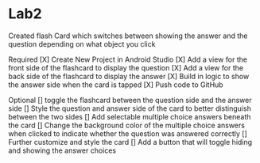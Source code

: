 # Lab2
Created flash Card which switches between showing the answer and the question depending on what object you click  

Required
 [X] Create New Project in Android Studio
 [X] Add a view for the front side of the flashcard to display the question
 [X] Add a view for the back side of the flashcard to display the answer
 [X] Build in logic to show the answer side when the card is tapped
 [X] Push code to GitHub
 
 Optional
 [] toggle the flashcard between the question side and the answer side
 [] Style the question and answer side of the card to better distinguish between the two sides
 [] Add selectable multiple choice answers beneath the card
 [] Change the background color of the multiple choice answers when clicked to indicate whether the question was answered correctly
 [] Further customize and style the card
 [] Add a button that will toggle hiding and showing the answer choices
